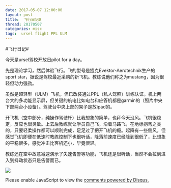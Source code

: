 ```yaml
---
date: 2017-05-07 12:00:00
layout: post
title: 	飞行日记0
thread: 20170507
categories: misc
tags:  ursel flight PPL ULM
---
```


#飞行日记#  
  
今天是ursel驾校开放日pilot for a day。 
  
先是理论学习，然后体验飞行。飞的型号是捷克Evektor-Aerotechnik生产的sport star，据说是驾校最近采购的新飞机。教练说他们称之为mustang，因为很轻但动力强劲。 
  
虽然是超轻型（ULM）飞机，但已改装通过PPL（私人驾照）训练认证。机上两台大的多功能显示屏，但关键的航电比如电台和应答机都是garmin的（照片中央下部两台小设备）。驾驶台中央上部的架子是放ipad的。 
  
开飞机（空中部分，纯操作驾驶杆）比我想象的简单，也拜今天没风。飞机很稳定，反应也很灵敏。上去后教练就让学员自己飞，沿着马路飞，在地标拐弯之类的，只要轻柔操作都可以顺利完成，足足过了把开飞机的瘾。起降有一些侧风，但感觉飞机即便在低速时教练控制下也很听话，降落前速度已经降到很低了，比想象的平稳很多，感觉冲击比客机还小，毕竟很轻。 
  
教练还在空中故意减速演示了失速告警等功能，飞机还是很听话，当然不会拉到进入到抖动状态只是告警而已。 

![](https://goo.gl/photos/YimfNT4Ywz569gRt9)

<div id="disqus_thread"></div>
<script type="text/javascript">
    /* * * CONFIGURATION VARIABLES: EDIT BEFORE PASTING INTO YOUR WEBPAGE * * */
    var disqus_shortname = 'jiaoxianjun'; // required: replace example with your forum shortname

    /* * * DON'T EDIT BELOW THIS LINE * * */
    (function() {
        var dsq = document.createElement('script'); dsq.type = 'text/javascript'; dsq.async = true;
        dsq.src = '//' + disqus_shortname + '.disqus.com/embed.js';
        (document.getElementsByTagName('head')[0] || document.getElementsByTagName('body')[0]).appendChild(dsq);
    })();
</script>
<noscript>Please enable JavaScript to view the <a href="http://disqus.com/?ref_noscript">comments powered by Disqus.</a></noscript>


<script>
  (function(i,s,o,g,r,a,m){i['GoogleAnalyticsObject']=r;i[r]=i[r]||function(){
  (i[r].q=i[r].q||[]).push(arguments)},i[r].l=1*new Date();a=s.createElement(o),
  m=s.getElementsByTagName(o)[0];a.async=1;a.src=g;m.parentNode.insertBefore(a,m)
  })(window,document,'script','//www.google-analytics.com/analytics.js','ga');

  ga('create', 'UA-56112029-1', 'auto');
  ga('send', 'pageview');

</script>
